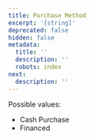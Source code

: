 ```yaml
---
title: Purchase Method
excerpt: '[string]'
deprecated: false
hidden: false
metadata:
  title: ''
  description: ''
  robots: index
next:
  description: ''
---
```

Possible values:

* Cash Purchase
* Financed
